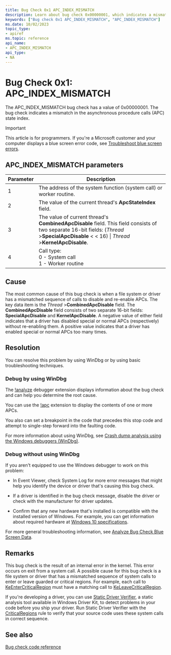 ```yaml
---
title: Bug Check 0x1 APC_INDEX_MISMATCH
description: Learn about bug check 0x00000001, which indicates a mismatch in the APC state index.
keywords: ["Bug check 0x1 APC_INDEX_MISMATCH", "APC_INDEX_MISMATCH"]
ms.date: 10/02/2023
topic_type:
- apiref
ms.topic: reference
api_name:
- APC_INDEX_MISMATCH
api_type:
- NA
---
```


# Bug Check 0x1: APC_INDEX_MISMATCH

The APC_INDEX_MISMATCH bug check has a value of 0x00000001. The bug check indicates a mismatch in the asynchronous procedure calls (APC) state index.

> [!IMPORTANT]
> This article is for programmers. If you're a Microsoft customer and your computer displays a blue screen error code, see [Troubleshoot blue screen errors](https://www.windows.com/stopcode).

## APC_INDEX_MISMATCH parameters

| Parameter | Description |
| --- | --- |
| 1 | The address of the system function (system call) or worker routine. |
| 2 | The value of the current thread's **ApcStateIndex** field. |
| 3 | The value of current thread's **CombinedApcDisable** field. This field consists of two separate 16-bit fields: (*Thread* >**SpecialApcDisable** < <  16) \| *Thread* >**KernelApcDisable**. |
| 4 | Call type:<br />0 - System call<br />1 - Worker routine |

## Cause

The most common cause of this bug check is when a file system or driver has a mismatched sequence of calls to disable and re-enable APCs. The key data item is the *Thread* >**CombinedApcDisable** field. The **CombinedApcDisable** field consists of two separate 16-bit fields: **SpecialApcDisable** and **KernelApcDisable**. A negative value of either field indicates that a driver has disabled special or normal APCs (respectively) without re-enabling them. A positive value indicates that a driver has enabled special or normal APCs too many times.

## Resolution

You can resolve this problem by using WinDbg or by using basic troubleshooting techniques.

### Debug by using WinDbg

The [!analyze](../debuggercmds/-analyze.md) debugger extension displays information about the bug check and can help you determine the root cause.

You can use the [!apc](../debuggercmds/-apc.md) extension to display the contents of one or more APCs.

You also can set a breakpoint in the code that precedes this stop code and attempt to single-step forward into the faulting code.

For more information about using WinDbg, see [Crash dump analysis using the Windows debuggers (WinDbg)](crash-dump-files.md).

### Debug without using WinDbg

If you aren't equipped to use the Windows debugger to work on this problem:

- In Event Viewer, check System Log for more error messages that might help you identify the device or driver that's causing this bug check.

- If a driver is identified in the bug check message, disable the driver or check with the manufacturer for driver updates.

- Confirm that any new hardware that's installed is compatible with the installed version of Windows. For example, you can get information about required hardware at [Windows 10 specifications](https://www.microsoft.com/windows/windows-10-specifications).

For more general troubleshooting information, see [Analyze Bug Check Blue Screen Data](blue-screen-data.md).

## Remarks

This bug check is the result of an internal error in the kernel. This error occurs on exit from a system call. A possible cause for this bug check is a file system or driver that has a mismatched sequence of system calls to enter or leave guarded or critical regions. For example, each call to [KeEnterCriticalRegion](/windows-hardware/drivers/ddi/ntddk/nf-ntddk-keentercriticalregion) must have a matching call to [KeLeaveCriticalRegion](/windows-hardware/drivers/ddi/ntddk/nf-ntddk-keleavecriticalregion).

If you're developing a driver, you can use [Static Driver Verifier](../devtest/static-driver-verifier.md), a static analysis tool available in Windows Driver Kit, to detect problems in your code before you ship your driver. Run Static Driver Verifier with the [CriticalRegions](../devtest/wdm-criticalregions.md) rule to verify that your source code uses these system calls in correct sequence.

## See also

[Bug check code reference](bug-check-code-reference2.md)
